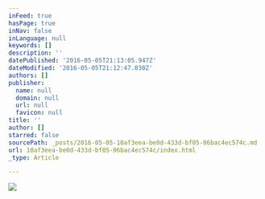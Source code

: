 ```yaml
---
inFeed: true
hasPage: true
inNav: false
inLanguage: null
keywords: []
description: ''
datePublished: '2016-05-05T21:13:05.947Z'
dateModified: '2016-05-05T21:12:47.030Z'
authors: []
publisher:
  name: null
  domain: null
  url: null
  favicon: null
title: ''
author: []
starred: false
sourcePath: _posts/2016-05-05-10af3eea-be0d-433d-bf05-06bac4ec574c.md
url: 10af3eea-be0d-433d-bf05-06bac4ec574c/index.html
_type: Article

---
```

![](https://the-grid-user-content.s3-us-west-2.amazonaws.com/6cca65e7-bdfb-44e0-ba6c-a0db30d4b078.jpg)